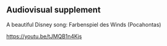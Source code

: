 ## Audiovisual supplement

A beautiful Disney song: Farbenspiel des Winds (Pocahontas)



https://youtu.be/tJMQB1n4Kjs